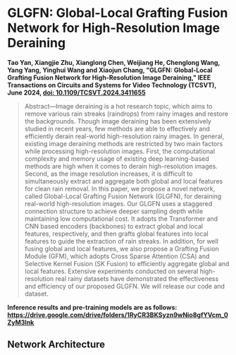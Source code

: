 # GLGFN: Global-Local Grafting Fusion Network for High-Resolution Image Deraining
**Tao Yan, Xiangjie Zhu, Xianglong Chen, Weijiang He, Chenglong Wang, Yang Yang, Yinghui Wang and Xiaojun Chang, "GLGFN: Global-Local Grafting Fusion Network for High-Resolution Image Deraining," IEEE Transactions on Circuits and Systems for Video Technology (TCSVT), June 2024, <a href="https://ieeexplore.ieee.org/document/10552302/">doi: 10.1109/TCSVT.2024.3411655</a>**

> Abstract—Image deraining is a hot research topic, which aims to remove various rain streaks (raindrops) from rainy images and restore the backgrounds. Though image deraining has been extensively studied in recent years, few methods are able to effectively and efficiently derain real-world high-resolution rainy images. In general, existing image deraining methods are restricted by two main factors while processing high-resolution images. First, the computational complexity and memory usage of existing deep learning-based methods are high when it comes to derain high-resolution images. Second, as the image resolution increases, it is difficult to simultaneously extract and aggregate both global and local features for clean rain removal. In this paper, we propose a novel network, called Global-Local Grafting Fusion Network (GLGFN), for deraining real-world high-resolution images. Our GLGFN uses a staggered connection structure to achieve deeper sampling depth while maintaining low computational cost. It adopts the Transformer and CNN based encoders (backbones) to extract global and local features, respectively, and then grafts global features into local features to guide the extraction of rain streaks. In addition, for well fusing global and local features, we also propose a Grafting Fusion Module (GFM), which adopts Cross Sparse Attention (CSA) and Selective Kernel Fusion (SK Fusion) to efficiently aggregate global and local features. Extensive experiments conducted on several high-resolution real rainy datasets have demonstrated the effectiveness and efficiency of our proposed GLGFN. We will release our code and dataset.

**Inference results and pre-training models are as follows: https://drive.google.com/drive/folders/1RyCR3BKSyzn9wNio8gfYVcm_0ZyM3lnk**
## Network Architecture
